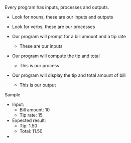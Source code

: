 Every program has inputs, processes and outputs.

- Look for nouns, these are our inputs and outputs
- Look for verbs, these are our processes

- Our program will prompt for a bill amount and a tip rate
  - These are our inputs
- Our program will compute the tip and total
  - This is our process
- Our program will display the tip and total amount of bill
  - This is our output

Sample
- Input:
  - Bill amount: 10
  - Tip rate: 15
- Expected result:
  - Tip: 1.50
  - Total: 11.50
- 